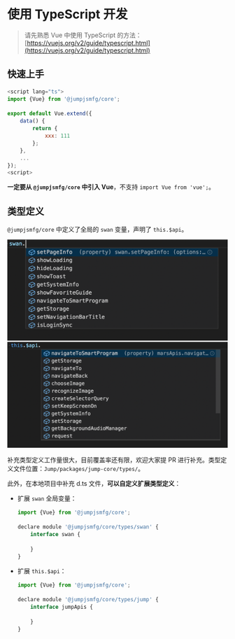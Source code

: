 # 使用 TypeScript 开发

> 请先熟悉 Vue 中使用 TypeScript 的方法：[https://vuejs.org/v2/guide/typescript.html](https://vuejs.org/v2/guide/typescript.html)

## 快速上手

```javascript
<script lang="ts">
import {Vue} from '@jumpjsmfg/core';

export default Vue.extend({
    data() {
        return {
            xxx: 111
        };
    },
    ...
});
<script>
```

**一定要从 `@jumpjsmfg/core` 中引入 Vue**，不支持 `import Vue from 'vue';`。

## 类型定义

`@jumpjsmfg/core` 中定义了全局的 `swan` 变量，声明了 `this.$api`。

![](../assets/swan-definition.png)
![](../assets/api-definition.png)

补充类型定义工作量很大，目前覆盖率还有限，欢迎大家提 PR 进行补充。类型定义文件位置：`Jump/packages/jump-core/types/`。

此外，在本地项目中补充 d.ts 文件，**可以自定义扩展类型定义**：

- 扩展 `swan` 全局变量：

    ```javascript
    import {Vue} from '@jumpjsmfg/core';

    declare module '@jumpjsmfg/core/types/swan' {
        interface swan {
            
        }
    }
    ```

- 扩展 `this.$api`：

    ```javascript
    import {Vue} from '@jumpjsmfg/core';

    declare module '@jumpjsmfg/core/types/jump' {
        interface jumpApis {

        }
    }
    ```